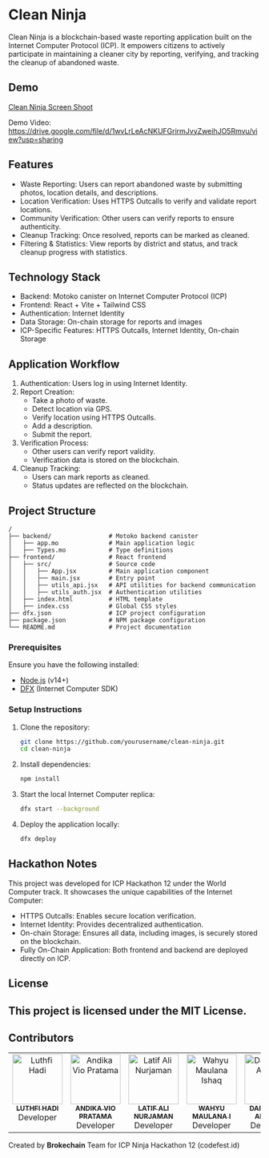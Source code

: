 # Clean Ninja

Clean Ninja is a blockchain-based waste reporting application built on the Internet Computer Protocol (ICP). It empowers citizens to actively participate in maintaining a cleaner city by reporting, verifying, and tracking the cleanup of abandoned waste.

## Demo

[Clean Ninja Screen Shoot](https://github.com/user-attachments/assets/1be973b2-257d-4b2b-956c-e0cab13537b7)

Demo Video: https://drive.google.com/file/d/1wvLrLeAcNKUFGrirmJvyZweihJO5Rmvu/view?usp=sharing 

## Features

- Waste Reporting: Users can report abandoned waste by submitting photos, location details, and descriptions.
- Location Verification: Uses HTTPS Outcalls to verify and validate report locations.
- Community Verification: Other users can verify reports to ensure authenticity.
- Cleanup Tracking: Once resolved, reports can be marked as cleaned.
- Filtering & Statistics: View reports by district and status, and track cleanup progress with statistics.

## Technology Stack

- Backend: Motoko canister on Internet Computer Protocol (ICP)
- Frontend: React + Vite + Tailwind CSS
- Authentication: Internet Identity
- Data Storage: On-chain storage for reports and images
- ICP-Specific Features: HTTPS Outcalls, Internet Identity, On-chain Storage

## Application Workflow

1. Authentication: Users log in using Internet Identity.
2. Report Creation:
   - Take a photo of waste.
   - Detect location via GPS.
   - Verify location using HTTPS Outcalls.
   - Add a description.
   - Submit the report.
3. Verification Process:
   - Other users can verify report validity.
   - Verification data is stored on the blockchain.
4. Cleanup Tracking:
   - Users can mark reports as cleaned.
   - Status updates are reflected on the blockchain.

## Project Structure

```
/
├── backend/                # Motoko backend canister
│   ├── app.mo              # Main application logic
│   ├── Types.mo            # Type definitions
├── frontend/               # React frontend
│   ├── src/                # Source code
│   │   ├── App.jsx         # Main application component
│   │   ├── main.jsx        # Entry point
│   │   ├── utils_api.jsx   # API utilities for backend communication
│   │   ├── utils_auth.jsx  # Authentication utilities
│   ├── index.html          # HTML template
│   ├── index.css           # Global CSS styles
├── dfx.json                # ICP project configuration
├── package.json            # NPM package configuration
└── README.md               # Project documentation
```

### Prerequisites

Ensure you have the following installed:
- [Node.js](https://nodejs.org/) (v14+)
- [DFX](https://internetcomputer.org/docs/building-apps/getting-started/install) (Internet Computer SDK)

### Setup Instructions

1. Clone the repository:
   ```sh
   git clone https://github.com/yourusername/clean-ninja.git
   cd clean-ninja
   ```
2. Install dependencies:
   ```sh
   npm install
   ```
3. Start the local Internet Computer replica:
   ```sh
   dfx start --background
   ```
4. Deploy the application locally:
   ```sh
   dfx deploy
   ```

## Hackathon Notes

This project was developed for ICP Hackathon 12 under the World Computer track. It showcases the unique capabilities of the Internet Computer:

- HTTPS Outcalls: Enables secure location verification.
- Internet Identity: Provides decentralized authentication.
- On-chain Storage: Ensures all data, including images, is securely stored on the blockchain.
- Fully On-Chain Application: Both frontend and backend are deployed directly on ICP.

## License

This project is licensed under the **MIT License**.
---
## Contributors

<table>
  <tbody>
    <tr>
      <td align="center" valign="top" width="14.28%">
        <a href="https://github.com/luthfidi">
           <img src="https://avatars.githubusercontent.com/u/114864625?v=4?s=100" width="100px" alt="Luthfi Hadi" />
          <br />
          <sub><b>LUTHFI HADI</b></sub>
        </a>
        <br />Developer
      </td>
      <td align="center" valign="top" width="14.28%">
        <a href="https://github.com/Phiy-O">
          <img src="https://avatars.githubusercontent.com/u/179428948?v=4?s=100" width="100px" alt="Andika Vio Pratama" />
          <br />
          <sub><b>ANDIKA VIO PRATAMA</b></sub>
        </a>
        <br />Developer
      </td>
      <td align="center" valign="top" width="14.28%">
        <a href="https://github.com/12ATIF">
          <img src="https://avatars.githubusercontent.com/u/104004537?v=4?s=100" width="100px" alt="Latif Ali Nurjaman" />
          <br />
          <sub><b>LATIF ALI NURJAMAN</b></sub>
        </a>
        <br />Developer
      </td>
      <td align="center" valign="top" width="14.28%">
        <a href="https://github.com/wmaulanaaishq">
          <img src="https://ui-avatars.com/api/?size=100&name=WAHYU+MAULANA+I" width="100px" alt="Wahyu Maulana Ishaq" />
          <br />
          <sub><b>WAHYU MAULANA I</b></sub>
        </a>
        <br />Developer
      </td>
      <td align="center" valign="top" width="14.28%">
        <a href="https://github.com/ardtys">
          <img src="https://avatars.githubusercontent.com/u/114295960?v=4?s=100" width="100px" alt="Daffa Rifki Arditya" />
          <br />
          <sub><b>DAFFA RIFKI ARDITYA</b></sub>
        </a>
        <br />Developer
      </td>
    </tr>
  </tbody>
</table>


Created by **Brokechain** Team for ICP Ninja Hackathon 12 (codefest.id)
